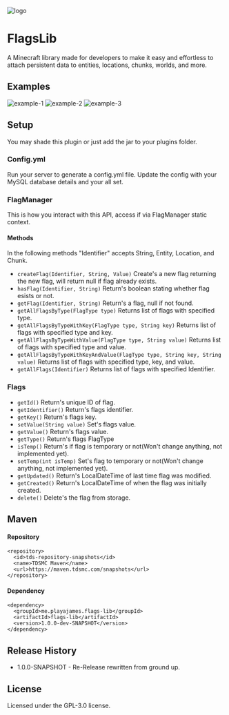 ![logo](https://i.imgur.com/ci0RatM.png)

# FlagsLib
A Minecraft library made for developers to make it easy and effortless to attach persistent data to entities, locations, chunks, worlds, and more.

## Examples
![example-1](https://i.imgur.com/PtqLz3U.png)
![example-2](https://i.imgur.com/YXV55RC.png)
![example-3](https://i.imgur.com/E5dVVLA.png)

## Setup
You may shade this plugin or just add the jar to your plugins folder.

### Config.yml
Run your server to generate a config.yml file. Update the config with your MySQL database details and your all set.

### FlagManager
This is how you interact with this API, access if via FlagManager static context.
#### Methods
In the following methods "Identifier" accepts String, Entity, Location, and Chunk.
* `createFlag(Identifier, String, Value)` Create's a new flag returning the new flag, will return null if flag already exists.
* `hasFlag(Identifier, String)` Return's boolean stating whether flag esists or not.
* `getFlag(Identifier, String)` Return's a flag, null if not found.
* `getAllFlagsByType(FlagType type)` Returns list of flags with specified type.
* `getAllFlagsByTypeWithKey(FlagType type, String key)` Returns list of flags with specified type and key.
* `getAllFlagsByTypeWithValue(FlagType type, String value)` Returns list of flags with specified type and value.
* `getAllFlagsByTypeWithKeyAndValue(FlagType type, String key, String value)` Returns list of flags with specified type, key, and value.
* `getAllFlags(Identifier)` Returns list of flags with specified Identifier.

### Flags
* `getId()` Return's unique ID of flag.
* `getIdentifier()` Return's flags identifier.
* `getKey()` Return's flags key.
* `setValue(String value)` Set's flags value.
* `getValue()` Return's flags value.
* `getType()` Return's flags FlagType
* `isTemp()` Return's if flag is temporary or not(Won't change anything, not implemented yet).
* `setTemp(int isTemp)` Set's flag to temporary or not(Won't change anything, not implemented yet).
* `getUpdated()` Return's LocalDateTime of last time flag was modified.
* `getCreated()` Return's LocalDateTime of when the flag was initially created.
* `delete()` Delete's the flag from storage.

## Maven
#### Repository
```
<repository>
  <id>tds-repository-snapshots</id>
  <name>TDSMC Maven</name>
  <url>https://maven.tdsmc.com/snapshots</url>
</repository>
```

#### Dependency
```
<dependency>
  <groupId>me.playajames.flags-lib</groupId>
  <artifactId>flags-lib</artifactId>
  <version>1.0.0-dev-SNAPSHOT</version>
</dependency>
```

## Release History
* 1.0.0-SNAPSHOT - Re-Release rewritten from ground up. 

## License
Licensed under the GPL-3.0 license.
